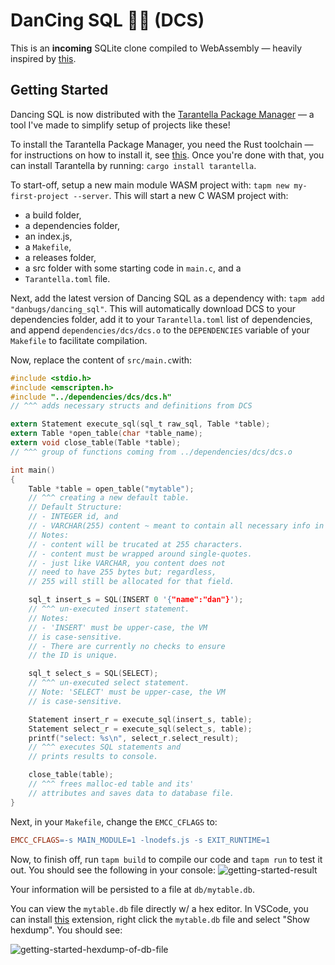 # DanCing SQL 💃📂 (DCS)

This is an **incoming** SQLite clone compiled to WebAssembly — heavily inspired by [this](https://cstack.github.io/db_tutorial/).

## Getting Started

Dancing SQL is now distributed with the [Tarantella Package Manager](https://github.com/danbugs/tarantella) — a tool I've made to simplify setup of projects like these!

To install the Tarantella Package Manager, you need the Rust toolchain — for instructions on how to install it, see [this](https://www.rust-lang.org/tools/install). Once you're done with that, you can install Tarantella by running: `cargo install tarantella`.

To start-off, setup a new main module WASM project with: `tapm new my-first-project --server`. This will start a new C WASM project with:

- a build folder,
- a dependencies folder,
- an index.js,
- a `Makefile`,
- a releases folder,
- a src folder with some starting code in `main.c`, and a
- `Tarantella.toml` file.

Next, add the latest version of Dancing SQL as a dependency with: `tapm add "danbugs/dancing_sql"`. This will automatically download DCS to your dependencies folder, add it to your `Tarantella.toml` list of dependencies, and append `dependencies/dcs/dcs.o` to the `DEPENDENCIES` variable of your `Makefile` to facilitate compilation.

Now, replace the content of `src/main.c`with:

```C
#include <stdio.h>
#include <emscripten.h>
#include "../dependencies/dcs/dcs.h"
// ^^^ adds necessary structs and definitions from DCS

extern Statement execute_sql(sql_t raw_sql, Table *table);
extern Table *open_table(char *table_name);
extern void close_table(Table *table);
// ^^^ group of functions coming from ../dependencies/dcs/dcs.o

int main()
{
    Table *table = open_table("mytable");
    // ^^^ creating a new default table.
    // Default Structure:
    // - INTEGER id, and
    // - VARCHAR(255) content ~ meant to contain all necessary info in sort of a JSON.stringify-ed way.
    // Notes:
    // - content will be trucated at 255 characters.
    // - content must be wrapped around single-quotes.
    // - just like VARCHAR, you content does not
    // need to have 255 bytes but; regardless,
    // 255 will still be allocated for that field.

    sql_t insert_s = SQL(INSERT 0 '{"name":"dan"}');
    // ^^^ un-executed insert statement.
    // Notes:
    // - 'INSERT' must be upper-case, the VM
    // is case-sensitive.
    // - There are currently no checks to ensure
    // the ID is unique.

    sql_t select_s = SQL(SELECT);
    // ^^^ un-executed select statement.
    // Note: 'SELECT' must be upper-case, the VM
    // is case-sensitive.

    Statement insert_r = execute_sql(insert_s, table);
    Statement select_r = execute_sql(select_s, table);
    printf("select: %s\n", select_r.select_result);
    // ^^^ executes SQL statements and
    // prints results to console.

    close_table(table);
    // ^^^ frees malloc-ed table and its'
    // attributes and saves data to database file.
}
```

Next, in your `Makefile`, change the `EMCC_CFLAGS` to:
```Makefile
EMCC_CFLAGS=-s MAIN_MODULE=1 -lnodefs.js -s EXIT_RUNTIME=1
```

Now, to finish off, run `tapm build` to compile our code and `tapm run` to test it out. You should see the following in your console:
![getting-started-result](https://i.imgur.com/mhiF2iC.png)

Your information will be persisted to a file at `db/mytable.db`.

You can view the `mytable.db` file directly w/ a hex editor. In VSCode, you can install [this](https://marketplace.visualstudio.com/items?itemName=slevesque.vscode-hexdump) extension, right click the `mytable.db` file and select "Show hexdump". You should see:

![getting-started-hexdump-of-db-file](https://i.imgur.com/QxhZhtg.png)